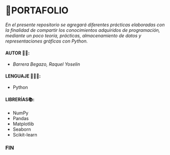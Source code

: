 # 📌PORTAFOLIO 
*En el presente repositorio se agregará diferentes prácticas elaboradas con la finalidad de compartir los conocimientos adquiridos de programación, mediante un poco teoría, prácticas, almacenamiento de datos y representaciones gráficas con Python.*
#### AUTOR 👩🏻:
 - *Barrera Begazo, Raquel Yoselin*

#### LENGUAJE 👩🏻‍💻:
- Python
#### LIBRERÍAS📚:
- NumPy
- Pandas
- Matplotlib
- Seaborn
- Scikit-learn


### FIN
